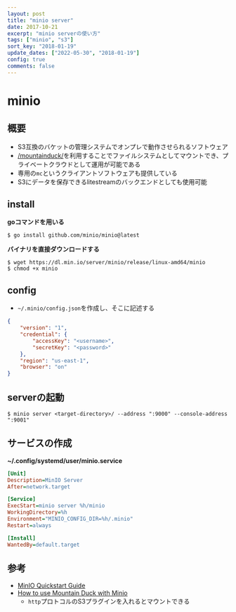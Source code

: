 ```yaml
---
layout: post
title: "minio server"
date: 2017-10-21
excerpt: "minio serverの使い方"
tags: ["minio", "s3"]
sort_key: "2018-01-19"
update_dates: ["2022-05-30", "2018-01-19"]
config: true
comments: false
---
```


# minio

## 概要
 - S3互換のバケットの管理システムでオンプレで動作させられるソフトウェア
 - [/mountainduck/](/mountainduck/)を利用することでファイルシステムとしてマウントでき、プライベートクラウドとして運用が可能である
 - 専用の`mc`というクライアントソフトウェアも提供している
 - S3にデータを保存できるlitestreamのバックエンドとしても使用可能

## install

**goコマンドを用いる**  
```console
$ go install github.com/minio/minio@latest
```

**バイナリを直接ダウンロードする**  
```console
$ wget https://dl.min.io/server/minio/release/linux-amd64/minio
$ chmod +x minio
```

## config
 - `~/.minio/config.json`を作成し、そこに記述する

```json
{
    "version": "1",
    "credential": {
        "accessKey": "<username>",
        "secretKey": "<password>"
    },
    "region": "us-east-1",
    "browser": "on"
}
```

## serverの起動

```console
$ minio server <target-directory>/ --address ":9000" --console-address ":9001"
```

## サービスの作成

**~/.config/systemd/user/minio.service**  
```ini
[Unit]
Description=MinIO Server
After=network.target

[Service]
ExecStart=minio server %h/minio
WorkingDirectory=%h
Environment="MINIO_CONFIG_DIR=%h/.minio"
Restart=always

[Install]
WantedBy=default.target
```

## 参考
 - [MinIO Quickstart Guide](https://docs.min.io/docs/minio-quickstart-guide.html)
 - [How to use Mountain Duck with Minio](https://github.com/astaxie/cookbook/blob/master/docs/how-to-use-mountainduck-with-minio.md)
   - `http`プロトコルのS3プラグインを入れるとマウントできる
